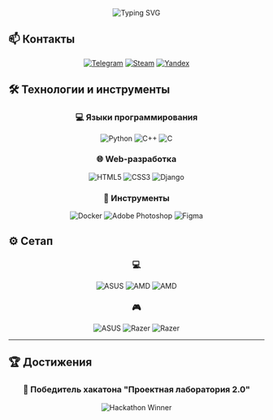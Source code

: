 

<div align="center">
  <img src="https://readme-typing-svg.herokuapp.com?font=Fira+Code&pause=1000&color=36BCF7&center=true&vCenter=true&width=435&lines=Добро+пожаловать+на+мой+профиль!;Разработчик+полного+стека;Люблю+создавать+крутые+проекты!" alt="Typing SVG" />
</div>


## 📫 Контакты

<div align="center">
  
[![Telegram](https://img.shields.io/badge/Telegram-2CA5E0?style=for-the-badge&logo=telegram&logoColor=white)](https://t.me/k4linindv)
[![Steam](https://img.shields.io/badge/steam-%23000f1e.svg?style=for-the-badge&logo=steam&logoColor=white)](https://steamcommunity.com/id/TBou_6paT/)
[![Yandex](https://img.shields.io/badge/Yandex-FF0000?style=for-the-badge&logo=yandex&logoColor=white)](mailto:kalinindv.v@yandex.ru)

</div>

## 🛠️ Технологии и инструменты

<div align="center">

### 💻 Языки программирования
![Python](https://img.shields.io/badge/python-3670A0?style=for-the-badge&logo=python&logoColor=ffdd54)
![C++](https://img.shields.io/badge/c++-%2300599C.svg?style=for-the-badge&logo=c%2B%2B&logoColor=white)
![C](https://img.shields.io/badge/c-%2300599C.svg?style=for-the-badge&logo=c&logoColor=white)

### 🌐 Web-разработка
![HTML5](https://img.shields.io/badge/html5-%23E34F26.svg?style=for-the-badge&logo=html5&logoColor=white)
![CSS3](https://img.shields.io/badge/css3-%231572B6.svg?style=for-the-badge&logo=css3&logoColor=white)
![Django](https://img.shields.io/badge/django-%23092E20.svg?style=for-the-badge&logo=django&logoColor=white)

### 🔧 Инструменты
![Docker](https://img.shields.io/badge/docker-%230db7ed.svg?style=for-the-badge&logo=docker&logoColor=white)
![Adobe Photoshop](https://img.shields.io/badge/adobe%20photoshop-%2331A8FF.svg?style=for-the-badge&logo=adobe%20photoshop&logoColor=white)
![Figma](https://img.shields.io/badge/figma-%23F24E1E.svg?style=for-the-badge&logo=figma&logoColor=white)

</div>

## ⚙️ Сетап

<div align="center">

### 💻 
![ASUS](https://img.shields.io/badge/ASUS%20ROG%20Zephyrus%20G14-000000?style=for-the-badge&logo=asus&logoColor=white)
![AMD](https://img.shields.io/badge/Ryzen%207-ED1C24?style=for-the-badge&logo=amd&logoColor=white)
![AMD](https://img.shields.io/badge/RX%206700S-ED1C24?style=for-the-badge&logo=amd&logoColor=white)

### 🎮 
![ASUS](https://img.shields.io/badge/ROG%20Chakram%20Mouse-000000?style=for-the-badge&logo=asus&logoColor=white)
![Razer](https://img.shields.io/badge/Barracuda%20X%20Headset-00FF00?style=for-the-badge&logo=razer&logoColor=black)
![Razer](https://img.shields.io/badge/Mini%20Microphone-00FF00?style=for-the-badge&logo=razer&logoColor=black)


</div>

---

## 🏆 Достижения

<div align="center">
  
### 🥇 Победитель хакатона "Проектная лаборатория 2.0"

<img src="https://img.shields.io/badge/🏆_Хакатон-Проектная%20лаборатория%202.0-gold?style=for-the-badge&labelColor=FFD700&color=FFA500" alt="Hackathon Winner"/>


</div>
